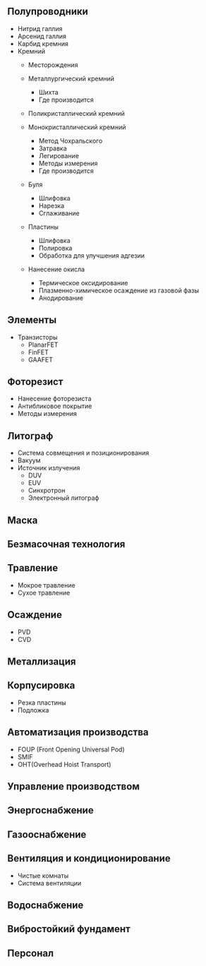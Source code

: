 ## Полупроводники
+ Нитрид галлия
+ Арсенид галлия
+ Карбид кремния
+ Кремний
  + Месторождения
  + Металлургический кремний
    + Шихта
    + Где производится

  + Поликристаллический кремний
  + Монокристаллический кремний
    + Метод Чохральского
    + Затравка
    + Легирование
    + Методы измерения
    + Где производится
  + Буля
    + Шлифовка
    + Нарезка
    + Сглаживание
  + Пластины
    + Шлифовка
    + Полировка
    + Обработка для улучшения адгезии
  + Нанесение окисла
    + Термическое оксидирование
    + Плазменно-химическое осаждение из газовой фазы
    + Анодирование
## Элементы
+ Транзисторы
  + PlanarFET 
  + FinFET
  + GAAFET
## Фоторезист
+ Нанесение фоторезиста
+ Антибликовое покрытие
+ Методы измерения
## Литограф
+ Система совмещения и позиционирования
+ Вакуум
+ Источник излучения
  + DUV
  + EUV
  + Синхротрон
  + Электронный литограф
## Маска
## Безмасочная технология
## Травление
+ Мокрое травление
+ Сухое травление
## Осаждение
+ PVD
+ CVD
## Металлизация
## Корпусировка
+ Резка пластины
+ Подложка
## Автоматизация производства
+ FOUP (Front Opening Universal Pod)
+ SMIF
+ OHT(Overhead Hoist Transport)
## Управление производством
## Энергоснабжение
## Газооснабжение
## Вентиляция и кондиционирование
+ Чистые комнаты
+ Система вентиляции
## Водоснабжение
## Вибростойкий фундамент
## Персонал

